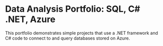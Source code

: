 # Data Analysis Portfolio: SQL, C# .NET, Azure

This portfolio demonstrates simple projects that use a .NET framework and C# code to connect to and query databases stored on Azure.
